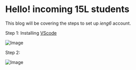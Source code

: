 # Hello! incoming 15L students

This blog will be covering the steps to set up _ieng6_ account.

Step 1: Installing [VScode](https://code.visualstudio.com/download)

![Image]()

Step 2: 




![Image](https://www.pngmart.com/files/21/Among-Us-Character-PNG.png)



